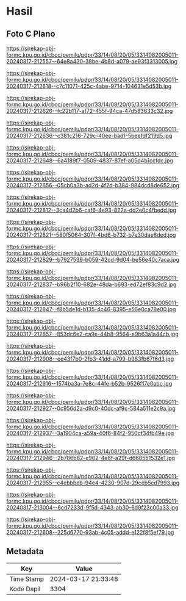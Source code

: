 # Hasil

## Foto C Plano

https://sirekap-obj-formc.kpu.go.id/cbcc/pemilu/pdpr/33/14/08/20/05/3314082005011-20240317-212557--64e8a430-38be-4b8d-a079-ae93f3313005.jpg

https://sirekap-obj-formc.kpu.go.id/cbcc/pemilu/pdpr/33/14/08/20/05/3314082005011-20240317-212618--c7c11071-425c-4abe-9714-104631e5d53b.jpg

https://sirekap-obj-formc.kpu.go.id/cbcc/pemilu/pdpr/33/14/08/20/05/3314082005011-20240317-212626--fc22b117-af72-455f-94ca-47d583633c32.jpg

https://sirekap-obj-formc.kpu.go.id/cbcc/pemilu/pdpr/33/14/08/20/05/3314082005011-20240317-212636--c381c216-729c-40ee-bad1-5beefdf219d5.jpg

https://sirekap-obj-formc.kpu.go.id/cbcc/pemilu/pdpr/33/14/08/20/05/3314082005011-20240317-212648--6a4189f7-0509-4837-87ef-a05d4b1ccfdc.jpg

https://sirekap-obj-formc.kpu.go.id/cbcc/pemilu/pdpr/33/14/08/20/05/3314082005011-20240317-212656--05cb0a3b-ad2d-4f2d-b384-984dcd8de652.jpg

https://sirekap-obj-formc.kpu.go.id/cbcc/pemilu/pdpr/33/14/08/20/05/3314082005011-20240317-212812--3ca4d2b6-caf6-4e93-822a-dd2e0c4fbedd.jpg

https://sirekap-obj-formc.kpu.go.id/cbcc/pemilu/pdpr/33/14/08/20/05/3314082005011-20240317-212821--580f5064-307f-4bd6-b732-b7e30dae8ded.jpg

https://sirekap-obj-formc.kpu.go.id/cbcc/pemilu/pdpr/33/14/08/20/05/3314082005011-20240317-212829--b7927539-b059-42cd-9d04-be56e40c7aca.jpg

https://sirekap-obj-formc.kpu.go.id/cbcc/pemilu/pdpr/33/14/08/20/05/3314082005011-20240317-212837--b96b2f10-682e-48da-b693-ed72ef83c9d2.jpg

https://sirekap-obj-formc.kpu.go.id/cbcc/pemilu/pdpr/33/14/08/20/05/3314082005011-20240317-212847--f8b5de1d-b135-4c46-8395-e56e0ca78e00.jpg

https://sirekap-obj-formc.kpu.go.id/cbcc/pemilu/pdpr/33/14/08/20/05/3314082005011-20240317-212857--853dc6e2-ca9e-44b8-9564-e9b63a1a44cb.jpg

https://sirekap-obj-formc.kpu.go.id/cbcc/pemilu/pdpr/33/14/08/20/05/3314082005011-20240317-212908--ee43f7b0-2fb3-41dd-a799-b983fb67f6d3.jpg

https://sirekap-obj-formc.kpu.go.id/cbcc/pemilu/pdpr/33/14/08/20/05/3314082005011-20240317-212916--1574ba3a-7e8c-44fe-b52b-9526f17e0abc.jpg

https://sirekap-obj-formc.kpu.go.id/cbcc/pemilu/pdpr/33/14/08/20/05/3314082005011-20240317-212927--0c956d2a-d9c0-40dc-af9c-584a511e2c9a.jpg

https://sirekap-obj-formc.kpu.go.id/cbcc/pemilu/pdpr/33/14/08/20/05/3314082005011-20240317-212937--3a1904ca-a59a-40f6-84f2-950cf34fb49e.jpg

https://sirekap-obj-formc.kpu.go.id/cbcc/pemilu/pdpr/33/14/08/20/05/3314082005011-20240317-212946--2b786b82-c902-4e6f-a29f-d668551532e1.jpg

https://sirekap-obj-formc.kpu.go.id/cbcc/pemilu/pdpr/33/14/08/20/05/3314082005011-20240317-212955--c4ebbbeb-94e4-4230-907d-29ceb5cd7993.jpg

https://sirekap-obj-formc.kpu.go.id/cbcc/pemilu/pdpr/33/14/08/20/05/3314082005011-20240317-213004--6cd7233d-9f5d-4343-ab30-6d9f23c00a33.jpg

https://sirekap-obj-formc.kpu.go.id/cbcc/pemilu/pdpr/33/14/08/20/05/3314082005011-20240317-212608--225d6770-93ab-4c05-addd-e122f8f5ef79.jpg


## Metadata

| Key        | Value               |
| ---------- | ------------------- |
| Time Stamp | 2024-03-17 21:33:48 |
| Kode Dapil | 3304                |



